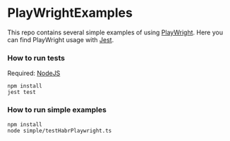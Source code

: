 # PlayWrightExamples

This repo contains several simple examples of using [PlayWright](https://github.com/microsoft/playwright).
Here you can find PlayWright usage with [Jest](https://jestjs.io/).

### How to run tests
Required: [NodeJS](https://nodejs.org/en/)

```
npm install
jest test
```

### How to run simple examples

```
npm install
node simple/testHabrPlaywright.ts
```

